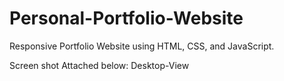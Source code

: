 # Personal-Portfolio-Website

Responsive Portfolio Website using HTML, CSS, and JavaScript.

Screen shot Attached below:
Desktop-View



